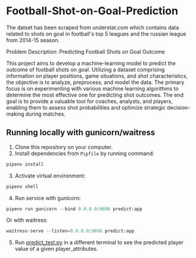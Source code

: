 # Football-Shot-on-Goal-Prediction

The datset has been scraped from understat.com which contains data related to shots on goal in football's top 5 leagues and the russian league from 2014-15 season.

Problem Description: Predicting Football Shots on Goal Outcome

This project aims to develop a machine-learning model to predict the outcome of football shots on goal. Utilizing a dataset comprising information on player positions, game situations, and shot characteristics, the objective is to analyze, preprocess, and model the data. The primary focus is on experimenting with various machine learning algorithms to determine the most effective one for predicting shot outcomes. The end goal is to provide a valuable tool for coaches, analysts, and players, enabling them to assess shot probabilities and optimize strategic decision-making during matches.

## Running locally with gunicorn/waitress
1. Clone this repository on your computer.
3. Install dependencies from ```Pipfile``` by running command:
```Python
pipenv install
```
3. Activate virtual environment:
```Python
pipenv shell
```
4. Run service with gunicorn:
```Python
pipenv run gunicorn --bind 0.0.0.0:9696 predict:app
```
Or with waitress:
```Python
waitress-serve --listen=0.0.0.0:9696 predict:app
```
5. Run [predict_test.py]() in a different terminal to see the predicted player value of a given player_attributes.
